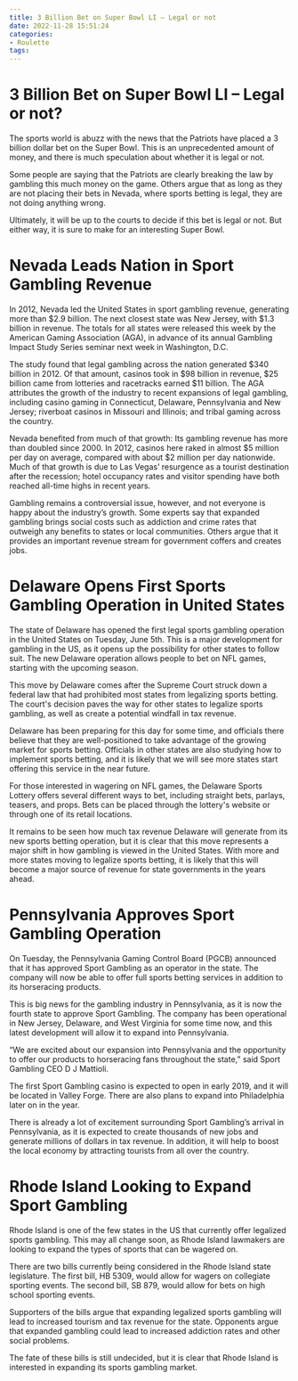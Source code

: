 ```yaml
---
title: 3 Billion Bet on Super Bowl LI – Legal or not
date: 2022-11-28 15:51:24
categories:
- Roulette
tags:
---
```



# 3 Billion Bet on Super Bowl LI – Legal or not?

The sports world is abuzz with the news that the Patriots have placed a 3 billion dollar bet on the Super Bowl. This is an unprecedented amount of money, and there is much speculation about whether it is legal or not.

Some people are saying that the Patriots are clearly breaking the law by gambling this much money on the game. Others argue that as long as they are not placing their bets in Nevada, where sports betting is legal, they are not doing anything wrong.

Ultimately, it will be up to the courts to decide if this bet is legal or not. But either way, it is sure to make for an interesting Super Bowl.

#  Nevada Leads Nation in Sport Gambling Revenue

In 2012, Nevada led the United States in sport gambling revenue, generating more than $2.9 billion. The next closest state was New Jersey, with $1.3 billion in revenue. The totals for all states were released this week by the American Gaming Association (AGA), in advance of its annual Gambling Impact Study Series seminar next week in Washington, D.C.

The study found that legal gambling across the nation generated $340 billion in 2012. Of that amount, casinos took in $98 billion in revenue, $25 billion came from lotteries and racetracks earned $11 billion. The AGA attributes the growth of the industry to recent expansions of legal gambling, including casino gaming in Connecticut, Delaware, Pennsylvania and New Jersey; riverboat casinos in Missouri and Illinois; and tribal gaming across the country.

Nevada benefited from much of that growth: Its gambling revenue has more than doubled since 2000. In 2012, casinos here raked in almost $5 million per day on average, compared with about $2 million per day nationwide. Much of that growth is due to Las Vegas’ resurgence as a tourist destination after the recession; hotel occupancy rates and visitor spending have both reached all-time highs in recent years.

Gambling remains a controversial issue, however, and not everyone is happy about the industry’s growth. Some experts say that expanded gambling brings social costs such as addiction and crime rates that outweigh any benefits to states or local communities. Others argue that it provides an important revenue stream for government coffers and creates jobs.

#  Delaware Opens First Sports Gambling Operation in United States

The state of Delaware has opened the first legal sports gambling operation in the United States on Tuesday, June 5th. This is a major development for gambling in the US, as it opens up the possibility for other states to follow suit. The new Delaware operation allows people to bet on NFL games, starting with the upcoming season.

This move by Delaware comes after the Supreme Court struck down a federal law that had prohibited most states from legalizing sports betting. The court's decision paves the way for other states to legalize sports gambling, as well as create a potential windfall in tax revenue.

Delaware has been preparing for this day for some time, and officials there believe that they are well-positioned to take advantage of the growing market for sports betting. Officials in other states are also studying how to implement sports betting, and it is likely that we will see more states start offering this service in the near future.

For those interested in wagering on NFL games, the Delaware Sports Lottery offers several different ways to bet, including straight bets, parlays, teasers, and props. Bets can be placed through the lottery's website or through one of its retail locations.

It remains to be seen how much tax revenue Delaware will generate from its new sports betting operation, but it is clear that this move represents a major shift in how gambling is viewed in the United States. With more and more states moving to legalize sports betting, it is likely that this will become a major source of revenue for state governments in the years ahead.

#  Pennsylvania Approves Sport Gambling Operation

On Tuesday, the Pennsylvania Gaming Control Board (PGCB) announced that it has approved Sport Gambling as an operator in the state. The company will now be able to offer full sports betting services in addition to its horseracing products.

This is big news for the gambling industry in Pennsylvania, as it is now the fourth state to approve Sport Gambling. The company has been operational in New Jersey, Delaware, and West Virginia for some time now, and this latest development will allow it to expand into Pennsylvania.

“We are excited about our expansion into Pennsylvania and the opportunity to offer our products to horseracing fans throughout the state,” said Sport Gambling CEO D J Mattioli.

The first Sport Gambling casino is expected to open in early 2019, and it will be located in Valley Forge. There are also plans to expand into Philadelphia later on in the year.

There is already a lot of excitement surrounding Sport Gambling’s arrival in Pennsylvania, as it is expected to create thousands of new jobs and generate millions of dollars in tax revenue. In addition, it will help to boost the local economy by attracting tourists from all over the country.

#  Rhode Island Looking to Expand Sport Gambling

 Rhode Island is one of the few states in the US that currently offer legalized sports gambling. This may all change soon, as Rhode Island lawmakers are looking to expand the types of sports that can be wagered on.

There are two bills currently being considered in the Rhode Island state legislature. The first bill, HB 5309, would allow for wagers on collegiate sporting events. The second bill, SB 879, would allow for bets on high school sporting events.

Supporters of the bills argue that expanding legalized sports gambling will lead to increased tourism and tax revenue for the state. Opponents argue that expanded gambling could lead to increased addiction rates and other social problems.

The fate of these bills is still undecided, but it is clear that Rhode Island is interested in expanding its sports gambling market.